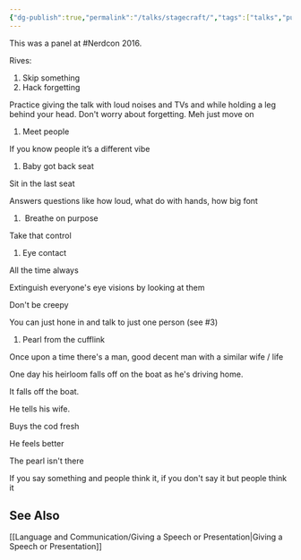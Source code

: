 ```yaml
---
{"dg-publish":true,"permalink":"/talks/stagecraft/","tags":["talks","public-speaking","nerdcon"],"noteIcon":1}
---
```



This was a panel at #Nerdcon 2016.

Rives:

1.  Skip something
2.  Hack forgetting

Practice giving the talk with loud noises and TVs and while holding a leg behind your head. Don't worry about forgetting. Meh just move on

1.  Meet people

If you know people it’s a different vibe

1.  Baby got back seat

Sit in the last seat

Answers questions like how loud, what do with hands, how big font

1.   Breathe on purpose

Take that control

1.  Eye contact

All the time always

Extinguish everyone's eye visions by looking at them

Don't be creepy

You can just hone in and talk to just one person (see #3)

1.  Pearl from the cufflink

Once upon a time there's a man, good decent man with a similar wife / life

One day his heirloom falls off on the boat as he's driving home.

It falls off the boat.

He tells his wife.

Buys the cod fresh

He feels better

The pearl isn't there

If you say something and people think it, if you don't say it but people think it


## See Also
[[Language and Communication/Giving a Speech or Presentation\|Giving a Speech or Presentation]]